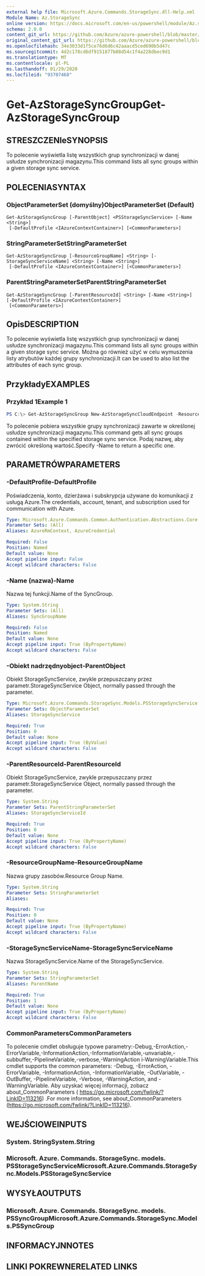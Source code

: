 ```yaml
---
external help file: Microsoft.Azure.Commands.StorageSync.dll-Help.xml
Module Name: Az.StorageSync
online version: https://docs.microsoft.com/en-us/powershell/module/Az.storagesync/get-Azstoragesyncgroup
schema: 2.0.0
content_git_url: https://github.com/Azure/azure-powershell/blob/master/src/StorageSync/StorageSync/help/Get-AzStorageSyncGroup.md
original_content_git_url: https://github.com/Azure/azure-powershell/blob/master/src/StorageSync/StorageSync/help/Get-AzStorageSyncGroup.md
ms.openlocfilehash: 34e3033d1f5ce76d6d6c42aaacd5ced690b5d47c
ms.sourcegitcommit: 4d2c178cd6df9151877b08d54c1f4a228dbec9d1
ms.translationtype: MT
ms.contentlocale: pl-PL
ms.lasthandoff: 01/29/2020
ms.locfileid: "93707468"
---
```

# <span data-ttu-id="2d17b-101">Get-AzStorageSyncGroup</span><span class="sxs-lookup"><span data-stu-id="2d17b-101">Get-AzStorageSyncGroup</span></span>

## <span data-ttu-id="2d17b-102">STRESZCZENIe</span><span class="sxs-lookup"><span data-stu-id="2d17b-102">SYNOPSIS</span></span>
<span data-ttu-id="2d17b-103">To polecenie wyświetla listę wszystkich grup synchronizacji w danej usłudze synchronizacji magazynu.</span><span class="sxs-lookup"><span data-stu-id="2d17b-103">This command lists all sync groups within a given storage sync service.</span></span>

## <span data-ttu-id="2d17b-104">POLECENIA</span><span class="sxs-lookup"><span data-stu-id="2d17b-104">SYNTAX</span></span>

### <span data-ttu-id="2d17b-105">ObjectParameterSet (domyślny)</span><span class="sxs-lookup"><span data-stu-id="2d17b-105">ObjectParameterSet (Default)</span></span>
```
Get-AzStorageSyncGroup [-ParentObject] <PSStorageSyncService> [-Name <String>]
 [-DefaultProfile <IAzureContextContainer>] [<CommonParameters>]
```

### <span data-ttu-id="2d17b-106">StringParameterSet</span><span class="sxs-lookup"><span data-stu-id="2d17b-106">StringParameterSet</span></span>
```
Get-AzStorageSyncGroup [-ResourceGroupName] <String> [-StorageSyncServiceName] <String> [-Name <String>]
 [-DefaultProfile <IAzureContextContainer>] [<CommonParameters>]
```

### <span data-ttu-id="2d17b-107">ParentStringParameterSet</span><span class="sxs-lookup"><span data-stu-id="2d17b-107">ParentStringParameterSet</span></span>
```
Get-AzStorageSyncGroup [-ParentResourceId] <String> [-Name <String>] [-DefaultProfile <IAzureContextContainer>]
 [<CommonParameters>]
```

## <span data-ttu-id="2d17b-108">Opis</span><span class="sxs-lookup"><span data-stu-id="2d17b-108">DESCRIPTION</span></span>
<span data-ttu-id="2d17b-109">To polecenie wyświetla listę wszystkich grup synchronizacji w danej usłudze synchronizacji magazynu.</span><span class="sxs-lookup"><span data-stu-id="2d17b-109">This command lists all sync groups within a given storage sync service.</span></span> <span data-ttu-id="2d17b-110">Można go również użyć w celu wymuszenia listy atrybutów każdej grupy synchronizacji.</span><span class="sxs-lookup"><span data-stu-id="2d17b-110">It can be used to also list the attributes of each sync group.</span></span>

## <span data-ttu-id="2d17b-111">Przykłady</span><span class="sxs-lookup"><span data-stu-id="2d17b-111">EXAMPLES</span></span>

### <span data-ttu-id="2d17b-112">Przykład 1</span><span class="sxs-lookup"><span data-stu-id="2d17b-112">Example 1</span></span>
```powershell
PS C:\> Get-AzStorageSyncGroup New-AzStorageSyncCloudEndpoint -ResourceGroupName "myResourceGroup" -StorageSyncServiceName "myStorageSyncServiceName"
```

<span data-ttu-id="2d17b-113">To polecenie pobiera wszystkie grupy synchronizacji zawarte w określonej usłudze synchronizacji magazynu.</span><span class="sxs-lookup"><span data-stu-id="2d17b-113">This command gets all sync groups contained within the specified storage sync service.</span></span> <span data-ttu-id="2d17b-114">Podaj nazwę, aby zwrócić określoną wartość.</span><span class="sxs-lookup"><span data-stu-id="2d17b-114">Specify -Name to return a specific one.</span></span>

## <span data-ttu-id="2d17b-115">PARAMETRÓW</span><span class="sxs-lookup"><span data-stu-id="2d17b-115">PARAMETERS</span></span>

### <span data-ttu-id="2d17b-116">-DefaultProfile</span><span class="sxs-lookup"><span data-stu-id="2d17b-116">-DefaultProfile</span></span>
<span data-ttu-id="2d17b-117">Poświadczenia, konto, dzierżawa i subskrypcja używane do komunikacji z usługą Azure.</span><span class="sxs-lookup"><span data-stu-id="2d17b-117">The credentials, account, tenant, and subscription used for communication with Azure.</span></span>

```yaml
Type: Microsoft.Azure.Commands.Common.Authentication.Abstractions.Core.IAzureContextContainer
Parameter Sets: (All)
Aliases: AzureRmContext, AzureCredential

Required: False
Position: Named
Default value: None
Accept pipeline input: False
Accept wildcard characters: False
```

### <span data-ttu-id="2d17b-118">-Name (nazwa)</span><span class="sxs-lookup"><span data-stu-id="2d17b-118">-Name</span></span>
<span data-ttu-id="2d17b-119">Nazwa tej funkcji.</span><span class="sxs-lookup"><span data-stu-id="2d17b-119">Name of the SyncGroup.</span></span>

```yaml
Type: System.String
Parameter Sets: (All)
Aliases: SyncGroupName

Required: False
Position: Named
Default value: None
Accept pipeline input: True (ByPropertyName)
Accept wildcard characters: False
```

### <span data-ttu-id="2d17b-120">-Obiekt nadrzędnyobject</span><span class="sxs-lookup"><span data-stu-id="2d17b-120">-ParentObject</span></span>
<span data-ttu-id="2d17b-121">Obiekt StorageSyncService, zwykle przepuszczany przez parametr.</span><span class="sxs-lookup"><span data-stu-id="2d17b-121">StorageSyncService Object, normally passed through the parameter.</span></span>

```yaml
Type: Microsoft.Azure.Commands.StorageSync.Models.PSStorageSyncService
Parameter Sets: ObjectParameterSet
Aliases: StorageSyncService

Required: True
Position: 0
Default value: None
Accept pipeline input: True (ByValue)
Accept wildcard characters: False
```

### <span data-ttu-id="2d17b-122">-ParentResourceId</span><span class="sxs-lookup"><span data-stu-id="2d17b-122">-ParentResourceId</span></span>
<span data-ttu-id="2d17b-123">Obiekt StorageSyncService, zwykle przepuszczany przez parametr.</span><span class="sxs-lookup"><span data-stu-id="2d17b-123">StorageSyncService Object, normally passed through the parameter.</span></span>

```yaml
Type: System.String
Parameter Sets: ParentStringParameterSet
Aliases: StorageSyncServiceId

Required: True
Position: 0
Default value: None
Accept pipeline input: True (ByPropertyName)
Accept wildcard characters: False
```

### <span data-ttu-id="2d17b-124">-ResourceGroupName</span><span class="sxs-lookup"><span data-stu-id="2d17b-124">-ResourceGroupName</span></span>
<span data-ttu-id="2d17b-125">Nazwa grupy zasobów.</span><span class="sxs-lookup"><span data-stu-id="2d17b-125">Resource Group Name.</span></span>

```yaml
Type: System.String
Parameter Sets: StringParameterSet
Aliases:

Required: True
Position: 0
Default value: None
Accept pipeline input: True (ByPropertyName)
Accept wildcard characters: False
```

### <span data-ttu-id="2d17b-126">-StorageSyncServiceName</span><span class="sxs-lookup"><span data-stu-id="2d17b-126">-StorageSyncServiceName</span></span>
<span data-ttu-id="2d17b-127">Nazwa StorageSyncService.</span><span class="sxs-lookup"><span data-stu-id="2d17b-127">Name of the StorageSyncService.</span></span>

```yaml
Type: System.String
Parameter Sets: StringParameterSet
Aliases: ParentName

Required: True
Position: 1
Default value: None
Accept pipeline input: True (ByPropertyName)
Accept wildcard characters: False
```

### <span data-ttu-id="2d17b-128">CommonParameters</span><span class="sxs-lookup"><span data-stu-id="2d17b-128">CommonParameters</span></span>
<span data-ttu-id="2d17b-129">To polecenie cmdlet obsługuje typowe parametry:-Debug,-ErrorAction,-ErrorVariable,-InformationAction,-InformationVariable,-unvariable,-subbuffer,-PipelineVariable,-verbose,-WarningAction i-WarningVariable.</span><span class="sxs-lookup"><span data-stu-id="2d17b-129">This cmdlet supports the common parameters: -Debug, -ErrorAction, -ErrorVariable, -InformationAction, -InformationVariable, -OutVariable, -OutBuffer, -PipelineVariable, -Verbose, -WarningAction, and -WarningVariable.</span></span> <span data-ttu-id="2d17b-130">Aby uzyskać więcej informacji, zobacz about_CommonParameters ( https://go.microsoft.com/fwlink/?LinkID=113216) .</span><span class="sxs-lookup"><span data-stu-id="2d17b-130">For more information, see about_CommonParameters (https://go.microsoft.com/fwlink/?LinkID=113216).</span></span>

## <span data-ttu-id="2d17b-131">WEJŚCIOWE</span><span class="sxs-lookup"><span data-stu-id="2d17b-131">INPUTS</span></span>

### <span data-ttu-id="2d17b-132">System. String</span><span class="sxs-lookup"><span data-stu-id="2d17b-132">System.String</span></span>

### <span data-ttu-id="2d17b-133">Microsoft. Azure. Commands. StorageSync. models. PSStorageSyncService</span><span class="sxs-lookup"><span data-stu-id="2d17b-133">Microsoft.Azure.Commands.StorageSync.Models.PSStorageSyncService</span></span>

## <span data-ttu-id="2d17b-134">WYSYŁA</span><span class="sxs-lookup"><span data-stu-id="2d17b-134">OUTPUTS</span></span>

### <span data-ttu-id="2d17b-135">Microsoft. Azure. Commands. StorageSync. models. PSSyncGroup</span><span class="sxs-lookup"><span data-stu-id="2d17b-135">Microsoft.Azure.Commands.StorageSync.Models.PSSyncGroup</span></span>

## <span data-ttu-id="2d17b-136">INFORMACYJN</span><span class="sxs-lookup"><span data-stu-id="2d17b-136">NOTES</span></span>

## <span data-ttu-id="2d17b-137">LINKI POKREWNE</span><span class="sxs-lookup"><span data-stu-id="2d17b-137">RELATED LINKS</span></span>
